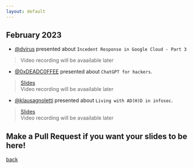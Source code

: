 ```yaml
---
layout: default
---
```


## February 2023

- [@dvirus](https://twitter.com/dvirus) presented about `Incedent Response in Google Cloud - Part 3`  
> Video recording will be avaailable later  

- [@0xDEADC0FFEE](https://twitter.com/0xDEADC0FFEE) presented about `ChatGPT for hackers`.
> [Slides](https://docs.google.com/presentation/d/1Qbf4eAqTFJ1_957AVAQwquw8m4y3j7mI7fa5WdsAmno/edit?usp=sharing)  
> Video recording will be avaailable later 

- [@klausagnoletti](https://www.linkedin.com/in/agnoletti/) presented about `Living with AD(H)D in infosec`.
> [Slides](https://docs.google.com/presentation/d/1Isqa9KipMgs9LpBwZINMun3DinHsO_JvJ65Cqfo82VU/edit?usp=sharing)  
> Video recording will be avaailable later 


## Make a Pull Request if you want your slides to be here!

[back](/)